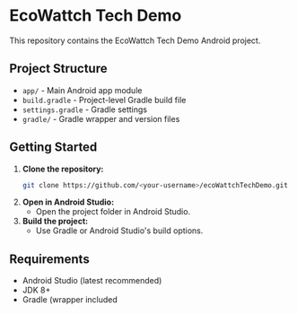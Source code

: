 # EcoWattch Tech Demo

This repository contains the EcoWattch Tech Demo Android project.

## Project Structure
- `app/` - Main Android app module
- `build.gradle` - Project-level Gradle build file
- `settings.gradle` - Gradle settings
- `gradle/` - Gradle wrapper and version files

## Getting Started
1. **Clone the repository:**
   ```sh
   git clone https://github.com/<your-username>/ecoWattchTechDemo.git
   ```
2. **Open in Android Studio:**
   - Open the project folder in Android Studio.
3. **Build the project:**
   - Use Gradle or Android Studio's build options.

## Requirements
- Android Studio (latest recommended)
- JDK 8+
- Gradle (wrapper included
